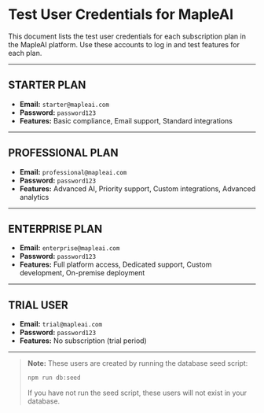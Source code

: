 # Test User Credentials for MapleAI

This document lists the test user credentials for each subscription plan in the MapleAI platform. Use these accounts to log in and test features for each plan.

---

## STARTER PLAN
- **Email:** `starter@mapleai.com`
- **Password:** `password123`
- **Features:** Basic compliance, Email support, Standard integrations

---

## PROFESSIONAL PLAN
- **Email:** `professional@mapleai.com`
- **Password:** `password123`
- **Features:** Advanced AI, Priority support, Custom integrations, Advanced analytics

---

## ENTERPRISE PLAN
- **Email:** `enterprise@mapleai.com`
- **Password:** `password123`
- **Features:** Full platform access, Dedicated support, Custom development, On-premise deployment

---

## TRIAL USER
- **Email:** `trial@mapleai.com`
- **Password:** `password123`
- **Features:** No subscription (trial period)

---

> **Note:**
> These users are created by running the database seed script:
> ```sh
> npm run db:seed
> ```
> If you have not run the seed script, these users will not exist in your database. 